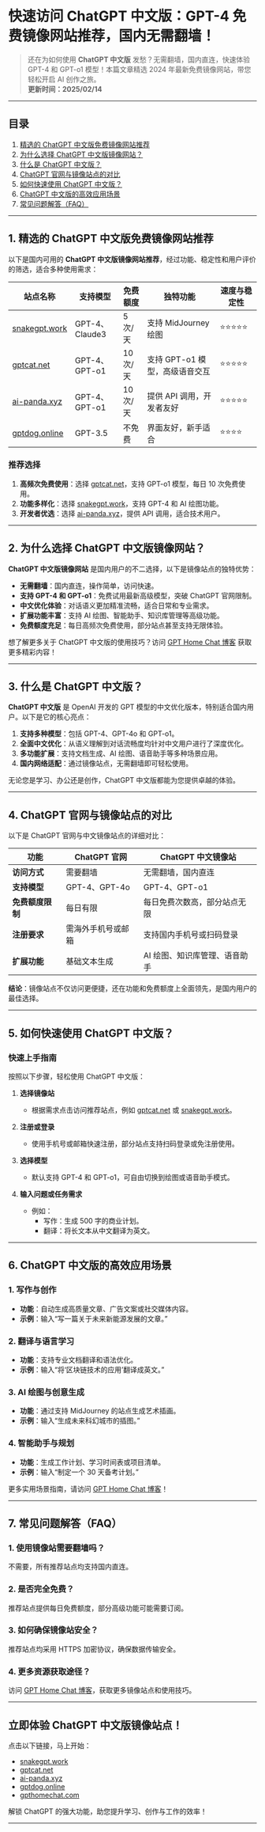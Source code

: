 # 快速访问 ChatGPT 中文版：GPT-4 免费镜像网站推荐，国内无需翻墙！

> 还在为如何使用 **ChatGPT 中文版** 发愁？无需翻墙，国内直连，快速体验 GPT-4 和 GPT-o1 模型！本篇文章精选 2024 年最新免费镜像网站，带您轻松开启 AI 创作之旅。  
> **更新时间：2025/02/14**

---

## **目录**
1. [精选的 ChatGPT 中文版免费镜像网站推荐](#section1)
2. [为什么选择 ChatGPT 中文版镜像网站？](#section2)
3. [什么是 ChatGPT 中文版？](#section3)
4. [ChatGPT 官网与镜像站点的对比](#section4)
5. [如何快速使用 ChatGPT 中文版？](#section5)
6. [ChatGPT 中文版的高效应用场景](#section6)
7. [常见问题解答（FAQ）](#section7)

---

## **1. 精选的 ChatGPT 中文版免费镜像网站推荐** <a id="section1"></a>

以下是国内可用的 **ChatGPT 中文版镜像网站推荐**，经过功能、稳定性和用户评价的筛选，适合多种使用需求：

| **站点名称**         | **支持模型**       | **免费额度** | **独特功能**               | **速度与稳定性**     |
|----------------------|-------------------|--------------|---------------------------|---------------------|
| [snakegpt.work](https://snakegpt.work)    | GPT-4、Claude3    | 5 次/天      | 支持 MidJourney 绘图       | ⭐⭐⭐⭐⭐              |
| [gptcat.net](https://gptcat.net)         | GPT-4、GPT-o1     | 10 次/天     | 支持 GPT-o1 模型，高级语音交互 | ⭐⭐⭐⭐⭐              |
| [ai-panda.xyz](https://ai-panda.xyz/login?invite_code=34137c47)     | GPT-4、GPT-o1     | 10 次/天     | 提供 API 调用，开发者友好       | ⭐⭐⭐⭐⭐              |
| [gptdog.online](https://gptdog.online)   | GPT-3.5           | 不免费       | 界面友好，新手适合           | ⭐⭐⭐⭐               |


### **推荐选择**
1. **高频次免费使用**：选择 [gptcat.net](https://gptcat.net)，支持 GPT-o1 模型，每日 10 次免费使用。
2. **功能多样化**：选择 [snakegpt.work](https://snakegpt.work)，支持 GPT-4 和 AI 绘图功能。
3. **开发者优选**：选择 [ai-panda.xyz](https://ai-panda.xyz)，提供 API 调用，适合技术用户。


---

## **2. 为什么选择 ChatGPT 中文版镜像网站？** <a id="section2"></a>

**ChatGPT 中文版镜像网站** 是国内用户的不二选择，以下是镜像站点的独特优势：

- **无需翻墙**：国内直连，操作简单，访问快速。
- **支持 GPT-4 和 GPT-o1**：免费试用最新高级模型，突破 ChatGPT 官网限制。
- **中文优化体验**：对话语义更加精准流畅，适合日常和专业需求。
- **扩展功能丰富**：支持 AI 绘图、智能助手、知识库管理等高级功能。
- **免费额度充足**：每日高频次免费使用，部分站点甚至支持无限体验。

想了解更多关于 ChatGPT 中文版的使用技巧？访问 [GPT Home Chat 博客](https://gpthomechat.com/) 获取更多精彩内容！

---

## **3. 什么是 ChatGPT 中文版？** <a id="section3"></a>

**ChatGPT 中文版** 是 OpenAI 开发的 GPT 模型的中文优化版本，特别适合国内用户。以下是它的核心亮点：

1. **支持多种模型**：包括 GPT-4、GPT-4o 和 GPT-o1。
2. **全面中文优化**：从语义理解到对话流畅度均针对中文用户进行了深度优化。
3. **多功能扩展**：支持文档生成、AI 绘图、语音助手等多种场景应用。
4. **国内网络适配**：通过镜像站点，无需翻墙即可轻松使用。

无论您是学习、办公还是创作，ChatGPT 中文版都能为您提供卓越的体验。

---

## **4. ChatGPT 官网与镜像站点的对比** <a id="section4"></a>

以下是 ChatGPT 官网与中文镜像站点的详细对比：

| **功能**             | **ChatGPT 官网**       | **ChatGPT 中文镜像站** |
|----------------------|-----------------------|-----------------------|
| **访问方式**          | 需要翻墙                | 无需翻墙，国内直连      |
| **支持模型**          | GPT-4、GPT-4o          | GPT-4、GPT-o1         |
| **免费额度限制**      | 每日有限                | 每日免费次数高，部分站点无限 |
| **注册要求**          | 需海外手机号或邮箱       | 支持国内手机号或扫码登录 |
| **扩展功能**          | 基础文本生成            | AI 绘图、知识库管理、语音助手 |

**结论**：镜像站点不仅访问更便捷，还在功能和免费额度上全面领先，是国内用户的最佳选择。

---

## **5. 如何快速使用 ChatGPT 中文版？** <a id="section5"></a>

### **快速上手指南**
按照以下步骤，轻松使用 ChatGPT 中文版：

1. **选择镜像站**  
   - 根据需求点击访问推荐站点，例如 [gptcat.net](https://gptcat.net) 或 [snakegpt.work](https://snakegpt.work)。

2. **注册或登录**  
   - 使用手机号或邮箱快速注册，部分站点支持扫码登录或免注册使用。

3. **选择模型**  
   - 默认支持 GPT-4 和 GPT-o1，可自由切换到绘图或语音助手模式。

4. **输入问题或任务需求**  
   - 例如：
     - 写作：生成 500 字的商业计划。
     - 翻译：将长文本从中文翻译为英文。

---

## **6. ChatGPT 中文版的高效应用场景** <a id="section6"></a>

### **1. 写作与创作**
- **功能**：自动生成高质量文章、广告文案或社交媒体内容。
- **示例**：输入“写一篇关于未来新能源发展的文章。”

### **2. 翻译与语言学习**
- **功能**：支持专业文档翻译和语法优化。
- **示例**：输入“将‘区块链技术的应用’翻译成英文。”

### **3. AI 绘图与创意生成**
- **功能**：通过支持 MidJourney 的站点生成艺术插画。
- **示例**：输入“生成未来科幻城市的插图。”

### **4. 智能助手与规划**
- **功能**：生成工作计划、学习时间表或项目清单。
- **示例**：输入“制定一个 30 天备考计划。”

更多实用场景指南，请访问 [GPT Home Chat 博客](https://gpthomechat.com/)！

---

## **7. 常见问题解答（FAQ）** <a id="section7"></a>

### **1. 使用镜像站需要翻墙吗？**
不需要，所有推荐站点均支持国内直连。

### **2. 是否完全免费？**
推荐站点提供每日免费额度，部分高级功能可能需要订阅。

### **3. 如何确保镜像站安全？**
推荐站点均采用 HTTPS 加密协议，确保数据传输安全。

### **4. 更多资源获取途径？**
访问 [GPT Home Chat 博客](https://gpthomechat.com/)，获取更多镜像站点和使用技巧。

---

## **立即体验 ChatGPT 中文版镜像站点！**

点击以下链接，马上开始：
- [snakegpt.work](https://snakegpt.work)
- [gptcat.net](https://gptcat.net)
- [ai-panda.xyz](https://ai-panda.xyz)
- [gptdog.online](https://gptdog.online)
- [gpthomechat.com](https://gpthomechat.com/)

解锁 ChatGPT 的强大功能，助您提升学习、创作与工作的效率！

---


